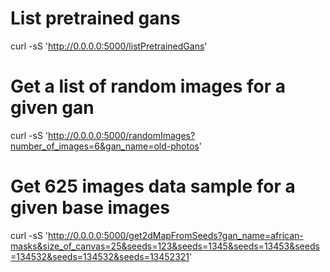 
# List pretrained gans
curl -sS 'http://0.0.0.0:5000/listPretrainedGans'

# Get a list of random images for a given gan
curl -sS 'http://0.0.0.0:5000/randomImages?number_of_images=6&gan_name=old-photos'

# Get 625 images data sample for a given base images
curl -sS 'http://0.0.0.0:5000/get2dMapFromSeeds?gan_name=african-masks&size_of_canvas=25&seeds=123&seeds=1345&seeds=13453&seeds=134532&seeds=134532&seeds=13452321'